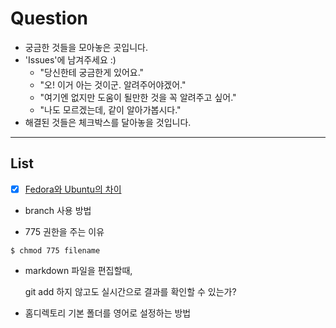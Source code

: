 # Question
- 궁금한 것들을 모아놓은 곳입니다.
- 'Issues'에 남겨주세요 :)
	- "당신한테 궁금한게 있어요."
	- "오! 이거 아는 것이군. 알려주어야겠어."
	- "여기엔 없지만 도움이 될만한 것을 꼭 알려주고 싶어."
	- "나도 모르겠는데, 같이 알아가봅시다."
- 해결된 것들은 체크박스를 달아놓을 것입니다.

***
## List
- [x] [Fedora와 Ubuntu의 차이](answers/fedora_ubuntu_difference.md)
- branch 사용 방법

- 775 권한을 주는 이유
```
$ chmod 775 filename
````

- markdown 파일을 편집할때, 

	git add 하지 않고도 실시간으로 결과를 확인할 수 있는가?
- 홈디렉토리 기본 폴더를 영어로 설정하는 방법
